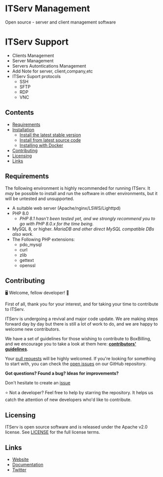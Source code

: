# ITServ Management
Open source - server and client management software

# ITServ Support
- Clients Management
- Server Management
- Servers Autontications Management
- Add Note for server, client,company,etc
- ITServ Suport protocols
   - SSH
   - SFTP
   - RDP
   - VNC
   
## Contents

- [Requirements](#requirements)
- [Installation](#installation)
    - [Install the latest stable version](#download-the-latest-stable-version)
    - [Install from latest source code](#install-from-latest-source-code)
    - [Installing with Docker](#installing-with-docker)
- [Contributing](#contributing)
- [Licensing](#licensing)
- [Links](#links)

## Requirements

The following environment is highly recommended for running ITServ. It *may* be possible to install and run the software in other environments, but it will be untested and unsupported. 

- A suitable web server (Apache/nginx/LSWS/Lighttpd)
- PHP 8.0
  - *PHP 8.1 hasn't been tested yet, and we strongly recommend you to go with PHP 8.0.x for the time being.*
- MySQL 8, or higher. *MariaDB and other direct MySQL compatible DBs also work.*
- The Following PHP extensions:
    - pdo_mysql
    - curl
    - zlib
    - gettext
    - openssl


## Contributing
🖥️ Welcome, fellow developer! 🙂

First of all, thank you for your interest, and for taking your time to contribute to ITServ.

ITServ is undergoing a revival and major code update. We are making steps forward day by day but there is still a lot of work to do, and we are happy to welcome new contributors. 

We have a set of guidelines for those wishing to contribute to BoxBilling, and we encourage you to take a look at them here: **[contributors' guidelines](https://github.com/Sherif-khaled/ITServ/blob/master/CONTRIBUTING.md)**.

Your [pull requests](https://github.com/boxbilling/boxbilling/pulls) will be highly welcomed. If you're looking for something to start with, you can check the [open issues](https://github.com/Sherif-khaled/ITServ/issues) on our GitHub repository.

**Got questions? Found a bug? Ideas for improvements?**

Don't hesitate to create an [issue](https://github.com/Sherif-khaled/ITServ/issues)

⭐ Not a developer? Feel free to help by starring the repository. It helps us catch the attention of new developers who'd like to contribute. 

## Licensing

ITServ is open source software and is released under the Apache v2.0 license. See [LICENSE](https://github.com/Sherif-khaled/ITServ/blob/master/LICENSE) for the full license terms.



## Links

* [Website](https://www.boxbilling.org/)
* [Documentation](https://docs.boxbilling.org/)
* [Twitter](https://twitter.com/BoxBilling/)
